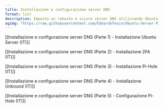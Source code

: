 ```yaml
---
title: Installazione e configurazione server DNS
format: list
description: Imposta un robusto e sicuro server DNS utilizzando Ubuntu, Pi-Hole e Unbound, offrendo un miglioramento della privacy e un maggiore controllo sul traffico della tua rete.
ogimg: "https://raw.githubusercontent.com/EdoardoTosin/Ubuntu-Server-Pi-Hole-Unbound/main/assets/1_Ubuntu_Server/Ubuntu_Server_19.jpg"
---
```


[[Installazione e configurazione server DNS (Parte 1) - Installazione Ubuntu Server (IT)]]

[[Installazione e configurazione server DNS (Parte 2) - Installazione 2FA (IT)]]

[[Installazione e configurazione server DNS (Parte 3) - Installazione Pi-Hole (IT)]]

[[Installazione e configurazione server DNS (Parte 4) - Installazione Unbound (IT)]]

[[Installazione e configurazione server DNS (Parte 5) - Configurazione Pi-Hole (IT)]]